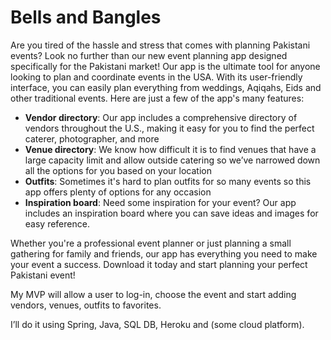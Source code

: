 # Bells and Bangles

Are you tired of the hassle and stress that comes with planning Pakistani events? Look no further than our new event planning app designed specifically for the Pakistani market!
Our app is the ultimate tool for anyone looking to plan and coordinate events in the USA. With its user-friendly interface, you can easily plan everything from weddings, Aqiqahs, Eids and other traditional events. Here are just a few of the app's many features:


- **Vendor directory**: Our app includes a comprehensive directory of vendors throughout the U.S., making it easy for you to find the perfect caterer, photographer, and more
- **Venue directory**:  We know how difficult it is to find venues that have a large capacity limit and allow outside catering so we’ve narrowed down all the options for you based on your location
- **Outfits**: Sometimes it's hard to plan outfits for so many events so this app offers plenty of options for any occasion
- **Inspiration board**: Need some inspiration for your event? Our app includes an inspiration board where you can save ideas and images for easy reference.

Whether you're a professional event planner or just planning a small gathering for family and friends, our app has everything you need to make your event a success. Download it today and start planning your perfect Pakistani event!

My MVP will allow a user to log-in, choose the event and start adding vendors, venues, outfits to favorites.

I’ll do it using Spring, Java, SQL DB, Heroku and (some cloud platform).

